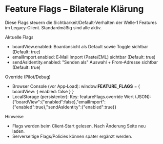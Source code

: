 # Feature Flags – Bilaterale Klärung

Diese Flags steuern die Sichtbarkeit/Default-Verhalten der Welle‑1 Features im Legacy‑Client. Standardmäßig sind alle aktiv.

Aktuelle Flags
- boardView.enabled: Boardansicht als Default sowie Toggle sichtbar (Default: true)
- emailImport.enabled: E‑Mail Import (Paste/EML) sichtbar (Default: true)
- sendAsIdentity.enabled: "Senden als" Auswahl + From‑Adresse sichtbar (Default: true)

Override (Pilot/Debug)
- Browser Console (vor App‑Load):
  window.__FEATURE_FLAGS__ = { boardView: { enabled: false } }
- LocalStorage (persistenter):
  Key: featureFlags.override
  Wert (JSON): {"boardView":{"enabled":false},"emailImport":{"enabled":true},"sendAsIdentity":{"enabled":true}}

Hinweise
- Flags werden beim Client‑Start gelesen. Nach Änderung Seite neu laden.
- Serverseitige Flags/Policies können später ergänzt werden.
